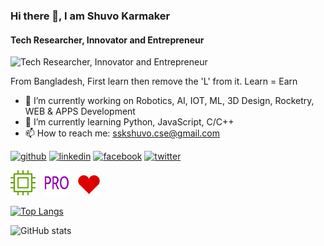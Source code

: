 ### Hi there 👋, I am Shuvo Karmaker
#### Tech Researcher, Innovator and Entrepreneur
![Tech Researcher, Innovator and Entrepreneur](https://en.wikialpha.org/mediawiki/images/4/4b/Shuvo_Karmaker.jpeg)

From Bangladesh, First learn then remove the 'L' from it. 
Learn = Earn

- 🔭 I’m currently working on Robotics, AI, IOT, ML, 3D Design, Rocketry, WEB & APPS Development 
- 🌱 I’m currently learning Python, JavaScript, C/C++ 
- 📫 How to reach me: sskshuvo.cse@gmail.com 


[<img src='https://cdn.jsdelivr.net/npm/simple-icons@3.0.1/icons/github.svg' alt='github' height='40'>](https://github.com/SSKcse)  [<img src='https://cdn.jsdelivr.net/npm/simple-icons@3.0.1/icons/linkedin.svg' alt='linkedin' height='40'>](https://www.linkedin.com/in/https://www.linkedin.com/in/shuvo-karmaker-896616202/)  [<img src='https://cdn.jsdelivr.net/npm/simple-icons@3.0.1/icons/facebook.svg' alt='facebook' height='40'>](https://www.facebook.com/https://m.facebook.com/ssk.shuvokarmaker)  [<img src='https://cdn.jsdelivr.net/npm/simple-icons@3.0.1/icons/twitter.svg' alt='twitter' height='40'>](https://twitter.com/https://twitter.com/sskshuvo)  

<a href='https://docs.github.com/en/developers'><img src='https://raw.githubusercontent.com/acervenky/animated-github-badges/master/assets/devbadge.gif' width='40' height='40'></a> <a href='https://github.com/pricing'><img src='https://raw.githubusercontent.com/acervenky/animated-github-badges/master/assets/pro.gif' width='40' height='40'></a> <a href='https://docs.github.com/en/github/supporting-the-open-source-community-with-github-sponsors'><img src='https://raw.githubusercontent.com/acervenky/animated-github-badges/master/assets/sponsorbadge.gif' width='35' height='35'></a> 

[![Top Langs](https://github-readme-stats.vercel.app/api/top-langs/?username=SSKcse)](https://github.com/anuraghazra/github-readme-stats)

![GitHub stats](https://github-readme-stats.vercel.app/api?username=SSKcse&show_icons=true)  

